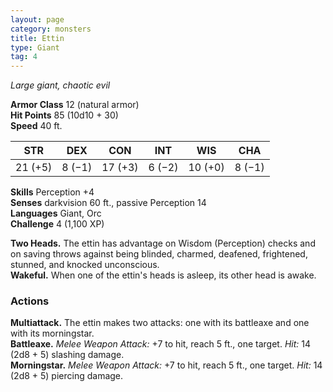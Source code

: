 ```yaml
---
layout: page
category: monsters
title: Ettin
type: Giant
tag: 4
---
```

_Large giant, chaotic evil_

**Armor Class** 12 (natural armor)    
**Hit Points** 85 (10d10 + 30)    
**Speed** 40 ft. 

| STR     | DEX     | CON     | INT     | WIS     | CHA     |
|---------|---------|---------|---------|---------|---------|
| 21 (+5) | 8 (−1) | 17 (+3) | 6 (−2) | 10 (+0) | 8 (−1) |

**Skills** Perception +4    
**Senses** darkvision 60 ft., passive Perception 14    
**Languages** Giant, Orc    
**Challenge** 4 (1,100 XP) 

**Two Heads.** The ettin has advantage on Wisdom (Perception) checks and on saving throws against being blinded, charmed, deafened, frightened, stunned, and knocked unconscious.    
**Wakeful.** When one of the ettin's heads is asleep, its other head is awake. 

### Actions 
**Multiattack.** The ettin makes two attacks: one with its battleaxe and one with its morningstar.    
**Battleaxe.** _Melee Weapon Attack:_ +7 to hit, reach 5 ft., one target. _Hit:_ 14 (2d8 + 5) slashing damage.    
**Morningstar.** _Melee Weapon Attack:_ +7 to hit, reach 5 ft., one target. _Hit:_ 14 (2d8 + 5) piercing damage.